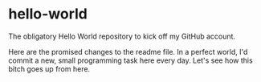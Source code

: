 # hello-world
The obligatory Hello World repository to kick off my GitHub account.

Here are the promised changes to the readme file. In a perfect world, I'd commit a new, small programming task here every day. Let's see how this bitch goes up from here.
